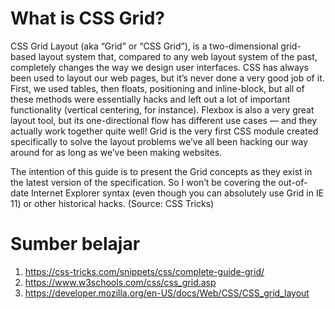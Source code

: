 # What is CSS Grid?

CSS Grid Layout (aka “Grid” or “CSS Grid”), is a two-dimensional grid-based layout system that, compared to any web layout system of the past, completely changes the way we design user interfaces. CSS has always been used to layout our web pages, but it’s never done a very good job of it. First, we used tables, then floats, positioning and inline-block, but all of these methods were essentially hacks and left out a lot of important functionality (vertical centering, for instance). Flexbox is also a very great layout tool, but its one-directional flow has different use cases — and they actually work together quite well! Grid is the very first CSS module created specifically to solve the layout problems we’ve all been hacking our way around for as long as we’ve been making websites.

The intention of this guide is to present the Grid concepts as they exist in the latest version of the specification. So I won’t be covering the out-of-date Internet Explorer syntax (even though you can absolutely use Grid in IE 11) or other historical hacks. (Source: CSS Tricks)

# Sumber belajar
1.  https://css-tricks.com/snippets/css/complete-guide-grid/
2.  https://www.w3schools.com/css/css_grid.asp
3.  https://developer.mozilla.org/en-US/docs/Web/CSS/CSS_grid_layout